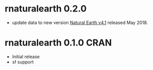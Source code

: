 rnaturalearth 0.2.0
===================

* update data to new version [Natural Earth v4.1](https://www.naturalearthdata.com/blog/miscellaneous/natural-earth-v4-1-0-release-notes/) released May 2018.


rnaturalearth 0.1.0  CRAN
=========================

* Initial release
* sf support